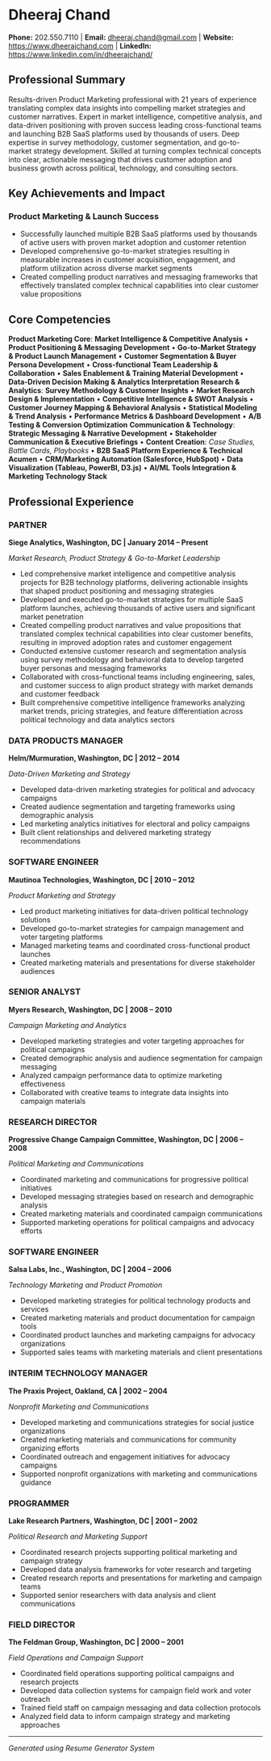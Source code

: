 # Dheeraj Chand

**Phone:** 202.550.7110 | **Email:** dheeraj.chand@gmail.com | **Website:** https://www.dheerajchand.com | **LinkedIn:** https://www.linkedin.com/in/dheerajchand/

## Professional Summary

Results-driven Product Marketing professional with 21 years of experience translating complex data insights into compelling market strategies and customer narratives. Expert in market intelligence, competitive analysis, and data-driven positioning with proven success leading cross-functional teams and launching B2B SaaS platforms used by thousands of users. Deep expertise in survey methodology, customer segmentation, and go-to-market strategy development. Skilled at turning complex technical concepts into clear, actionable messaging that drives customer adoption and business growth across political, technology, and consulting sectors.

## Key Achievements and Impact

### Product Marketing & Launch Success
- Successfully launched multiple B2B SaaS platforms used by thousands of active users with proven market adoption and customer retention
- Developed comprehensive go-to-market strategies resulting in measurable increases in customer acquisition, engagement, and platform utilization across diverse market segments
- Created compelling product narratives and messaging frameworks that effectively translated complex technical capabilities into clear customer value propositions

## Core Competencies

**Product Marketing Core**: **Market Intelligence & Competitive Analysis** • **Product Positioning & Messaging Development** • **Go-to-Market Strategy & Product Launch Management** • **Customer Segmentation & Buyer Persona Development** • **Cross-functional Team Leadership & Collaboration** • **Sales Enablement & Training Material Development** • **Data-Driven Decision Making & Analytics Interpretation**
**Research & Analytics**: **Survey Methodology & Customer Insights** • **Market Research Design & Implementation** • **Competitive Intelligence & SWOT Analysis** • **Customer Journey Mapping & Behavioral Analysis** • **Statistical Modeling & Trend Analysis** • **Performance Metrics & Dashboard Development** • **A/B Testing & Conversion Optimization**
**Communication & Technology**: **Strategic Messaging & Narrative Development** • **Stakeholder Communication & Executive Briefings** • **Content Creation**: *Case Studies, Battle Cards, Playbooks* • **B2B SaaS Platform Experience & Technical Acumen** • **CRM/Marketing Automation (Salesforce, HubSpot)** • **Data Visualization (Tableau, PowerBI, D3.js)** • **AI/ML Tools Integration & Marketing Technology Stack**

## Professional Experience

### PARTNER
**Siege Analytics, Washington, DC | January 2014 – Present**

*Market Research, Product Strategy & Go-to-Market Leadership*

- Led comprehensive market intelligence and competitive analysis projects for B2B technology platforms, delivering actionable insights that shaped product positioning and messaging strategies
- Developed and executed go-to-market strategies for multiple SaaS platform launches, achieving thousands of active users and significant market penetration
- Created compelling product narratives and value propositions that translated complex technical capabilities into clear customer benefits, resulting in improved adoption rates and customer engagement
- Conducted extensive customer research and segmentation analysis using survey methodology and behavioral data to develop targeted buyer personas and messaging frameworks
- Collaborated with cross-functional teams including engineering, sales, and customer success to align product strategy with market demands and customer feedback
- Built comprehensive competitive intelligence frameworks analyzing market trends, pricing strategies, and feature differentiation across political technology and data analytics sectors

### DATA PRODUCTS MANAGER
**Helm/Murmuration, Washington, DC | 2012 – 2014**

*Data-Driven Marketing and Strategy*

- Developed data-driven marketing strategies for political and advocacy campaigns
- Created audience segmentation and targeting frameworks using demographic analysis
- Led marketing analytics initiatives for electoral and policy campaigns
- Built client relationships and delivered marketing strategy recommendations

### SOFTWARE ENGINEER
**Mautinoa Technologies, Washington, DC | 2010 – 2012**

*Product Marketing and Strategy*

- Led product marketing initiatives for data-driven political technology solutions
- Developed go-to-market strategies for campaign management and voter targeting platforms
- Managed marketing teams and coordinated cross-functional product launches
- Created marketing materials and presentations for diverse stakeholder audiences

### SENIOR ANALYST
**Myers Research, Washington, DC | 2008 – 2010**

*Campaign Marketing and Analytics*

- Developed marketing strategies and voter targeting approaches for political campaigns
- Created demographic analysis and audience segmentation for campaign messaging
- Analyzed campaign performance data to optimize marketing effectiveness
- Collaborated with creative teams to integrate data insights into campaign materials

### RESEARCH DIRECTOR
**Progressive Change Campaign Committee, Washington, DC | 2006 – 2008**

*Political Marketing and Communications*

- Coordinated marketing and communications for progressive political initiatives
- Developed messaging strategies based on research and demographic analysis
- Created marketing materials and coordinated campaign communications
- Supported marketing operations for political campaigns and advocacy efforts

### SOFTWARE ENGINEER
**Salsa Labs, Inc., Washington, DC | 2004 – 2006**

*Technology Marketing and Product Promotion*

- Developed marketing strategies for political technology products and services
- Created marketing materials and product documentation for campaign tools
- Coordinated product launches and marketing campaigns for advocacy organizations
- Supported sales teams with marketing materials and client presentations

### INTERIM TECHNOLOGY MANAGER
**The Praxis Project, Oakland, CA | 2002 – 2004**

*Nonprofit Marketing and Communications*

- Developed marketing and communications strategies for social justice organizations
- Created marketing materials and communications for community organizing efforts
- Coordinated outreach and engagement initiatives for advocacy campaigns
- Supported nonprofit organizations with marketing and communications guidance

### PROGRAMMER
**Lake Research Partners, Washington, DC | 2001 – 2002**

*Political Research and Marketing Support*

- Coordinated research projects supporting political marketing and campaign strategy
- Developed data analysis frameworks for voter research and targeting
- Created research reports and presentations for marketing and campaign teams
- Supported senior researchers with data analysis and client communications

### FIELD DIRECTOR
**The Feldman Group, Washington, DC | 2000 – 2001**

*Field Operations and Campaign Support*

- Coordinated field operations supporting political campaigns and research projects
- Developed data collection systems for campaign field work and voter outreach
- Trained field staff on campaign messaging and data collection protocols
- Analyzed field data to inform campaign strategy and marketing approaches

---

*Generated using Resume Generator System*